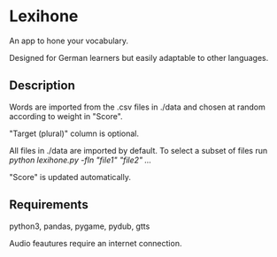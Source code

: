 # Lexihone
An app to hone your vocabulary.

Designed for German learners but easily adaptable to other languages.

## Description
Words are imported from the .csv files in ./data and chosen at random according to weight in "Score".

"Target (plural)" column is optional.

All files in ./data are imported by default. To select a subset of files run
_python lexihone.py -fIn "file1" "file2" ..._

"Score" is updated automatically.

## Requirements
python3, pandas, pygame, pydub, gtts

Audio feautures require an internet connection.
